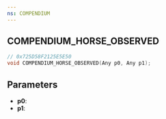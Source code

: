 ```yaml
---
ns: COMPENDIUM
---
```

## COMPENDIUM_HORSE_OBSERVED

```c
// 0x725D58F2125E5E50
void COMPENDIUM_HORSE_OBSERVED(Any p0, Any p1);
```

## Parameters
* **p0**:
* **p1**:
